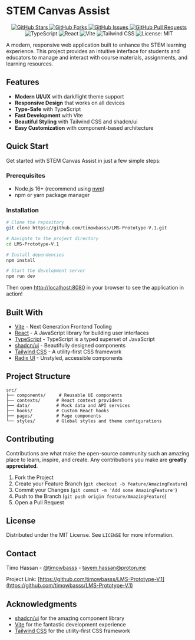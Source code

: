 # <i class="fas fa-graduation-cap"></i> STEM Canvas Assist

<div align="center">
  <!-- GitHub Stats -->
  <a href="https://github.com/timowbasss/LMS-Prototype-V.1/stargazers">
    <img src="https://img.shields.io/github/stars/timowbasss/LMS-Prototype-V.1?style=for-the-badge&logo=github&color=yellow" alt="GitHub Stars">
  </a>
  <a href="https://github.com/timowbasss/LMS-Prototype-V.1/network/members">
    <img src="https://img.shields.io/github/forks/timowbasss/LMS-Prototype-V.1?style=for-the-badge&logo=github&color=blue" alt="GitHub Forks">
  </a>
  <a href="https://github.com/timowbasss/LMS-Prototype-V.1/issues">
    <img src="https://img.shields.io/github/issues/timowbasss/LMS-Prototype-V.1?style=for-the-badge&logo=github" alt="GitHub Issues">
  </a>
  <a href="https://github.com/timowbasss/LMS-Prototype-V.1/pulls">
    <img src="https://img.shields.io/github/issues-pr/timowbasss/LMS-Prototype-V.1?style=for-the-badge&logo=github" alt="GitHub Pull Requests">
  </a>
  
  <!-- Tech Stack -->
  <br/>
  <img src="https://img.shields.io/badge/TypeScript-007ACC?style=flat&logo=typescript&logoColor=white" alt="TypeScript">
  <img src="https://img.shields.io/badge/React-20232A?style=flat&logo=react&logoColor=61DAFB" alt="React">
  <img src="https://img.shields.io/badge/Vite-646CFF?style=flat&logo=vite&logoColor=white" alt="Vite">
  <img src="https://img.shields.io/badge/Tailwind_CSS-38B2AC?style=flat&logo=tailwind-css&logoColor=white" alt="Tailwind CSS">
  <img src="https://img.shields.io/badge/License-MIT-blue.svg" alt="License: MIT">
</div>

<!-- Add Font Awesome -->
<link rel="stylesheet" href="https://cdnjs.cloudflare.com/ajax/libs/font-awesome/6.4.0/css/all.min.css">

A modern, responsive web application built to enhance the STEM learning experience. This project provides an intuitive interface for students and educators to manage and interact with course materials, assignments, and learning resources.

## <i class="fas fa-star"></i> Features

- **Modern UI/UX** with dark/light theme support
- **Responsive Design** that works on all devices
- **Type-Safe** with TypeScript
- **Fast Development** with Vite
- **Beautiful Styling** with Tailwind CSS and shadcn/ui
- **Easy Customization** with component-based architecture

## <i class="fas fa-rocket"></i> Quick Start

Get started with STEM Canvas Assist in just a few simple steps:

### Prerequisites

- Node.js 16+ (recommend using [nvm](https://github.com/nvm-sh/nvm))
- npm or yarn package manager

### Installation

```bash
# Clone the repository
git clone https://github.com/timowbasss/LMS-Prototype-V.1.git

# Navigate to the project directory
cd LMS-Prototype-V.1

# Install dependencies
npm install

# Start the development server
npm run dev
```

Then open [http://localhost:8080](http://localhost:8080) in your browser to see the application in action!

## <i class="fas fa-tools"></i> Built With

- [Vite](https://vitejs.dev/) - Next Generation Frontend Tooling
- [React](https://reactjs.org/) - A JavaScript library for building user interfaces
- [TypeScript](https://www.typescriptlang.org/) - TypeScript is a typed superset of JavaScript
- [shadcn/ui](https://ui.shadcn.com/) - Beautifully designed components
- [Tailwind CSS](https://tailwindcss.com/) - A utility-first CSS framework
- [Radix UI](https://www.radix-ui.com/) - Unstyled, accessible components

## <i class="fas fa-folder-open"></i> Project Structure

```
src/
├── components/     # Reusable UI components
├── contexts/      # React context providers
├── data/          # Mock data and API services
├── hooks/         # Custom React hooks
├── pages/         # Page components
└── styles/        # Global styles and theme configurations
```

## <i class="fas fa-hands-helping"></i> Contributing

Contributions are what make the open-source community such an amazing place to learn, inspire, and create. Any contributions you make are **greatly appreciated**.

1. Fork the Project
2. Create your Feature Branch (`git checkout -b feature/AmazingFeature`)
3. Commit your Changes (`git commit -m 'Add some AmazingFeature'`)
4. Push to the Branch (`git push origin feature/AmazingFeature`)
5. Open a Pull Request

## <i class="fas fa-file-alt"></i> License

Distributed under the MIT License. See `LICENSE` for more information.

## <i class="fas fa-envelope"></i> Contact

Timo Hassan - [@timowbasss](https://github.com/timowbasss) - tayem.hassan@proton.me

Project Link: [https://github.com/timowbasss/LMS-Prototype-V.1](https://github.com/timowbasss/LMS-Prototype-V.1)

## <i class="fas fa-heart"></i> Acknowledgments

- [shadcn/ui](https://ui.shadcn.com/) for the amazing component library
- [Vite](https://vitejs.dev/) for the fantastic development experience
- [Tailwind CSS](https://tailwindcss.com/) for the utility-first CSS framework

